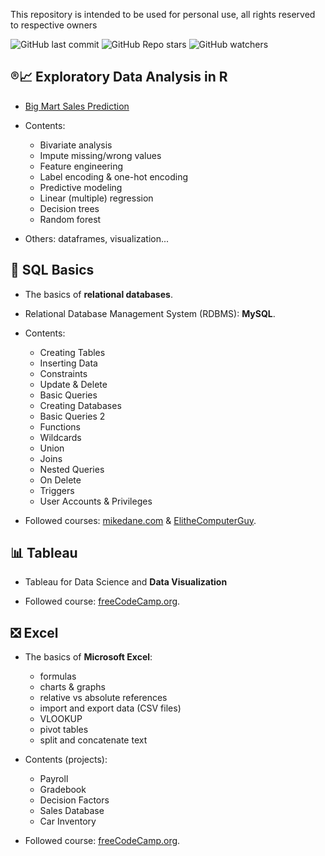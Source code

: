 This repository is intended to be used for personal use, all rights reserved to respective owners

![GitHub last commit](https://img.shields.io/github/last-commit/aritzLizoain/Self-learning)
![GitHub Repo stars](https://img.shields.io/github/stars/aritzLizoain/Self-learning?style=social)
![GitHub watchers](https://img.shields.io/github/watchers/aritzLizoain/Self-learning?style=social)

## :registered::chart_with_upwards_trend: **Exploratory Data Analysis in R**

* [Big Mart Sales Prediction](https://www.analyticsvidhya.com/blog/2016/02/complete-tutorial-learn-data-science-scratch/#three)

* Contents:
  * Bivariate analysis
  * Impute missing/wrong values
  * Feature engineering
  * Label encoding & one-hot encoding
  * Predictive modeling
  * Linear (multiple) regression
  * Decision trees
  * Random forest

* Others: dataframes, visualization...
  
## :closed_lock_with_key: **SQL Basics**

* The basics of **relational databases**.

* Relational Database Management System (RDBMS): **MySQL**.

* Contents:
  * Creating Tables
  * Inserting Data
  * Constraints
  * Update & Delete
  * Basic Queries
  * Creating Databases
  * Basic Queries 2
  * Functions
  * Wildcards
  * Union
  * Joins
  * Nested Queries
  * On Delete
  * Triggers
  * User Accounts & Privileges
  
* Followed courses: [mikedane.com](https://www.mikedane.com/databases/sql/) & [ElitheComputerGuy](https://www.youtube.com/watch?v=7xiv3tALliQ&t=2306s&ab_channel=ElitheComputerGuy).

## :bar_chart: **Tableau**

* Tableau for Data Science and **Data Visualization**
  
* Followed course: [freeCodeCamp.org](https://www.youtube.com/watch?v=TPMlZxRRaBQ&list=PLdgRczjVRR3pLMjQ1OkGr1q4VUC9ZhzVA&index=3&ab_channel=freeCodeCamp.org).

## :negative_squared_cross_mark: **Excel**

* The basics of **Microsoft Excel**:
  * formulas
  * charts & graphs
  * relative vs absolute references
  * import and export data (CSV files)
  * VLOOKUP
  * pivot tables
  * split and concatenate text

* Contents (projects):
  * Payroll
  * Gradebook
  * Decision Factors
  * Sales Database
  * Car Inventory
  
* Followed course: [freeCodeCamp.org](https://www.youtube.com/watch?v=Vl0H-qTclOg&list=PLdgRczjVRR3pLMjQ1OkGr1q4VUC9ZhzVA&index=2&t=3516s&ab_channel=freeCodeCamp.org).
